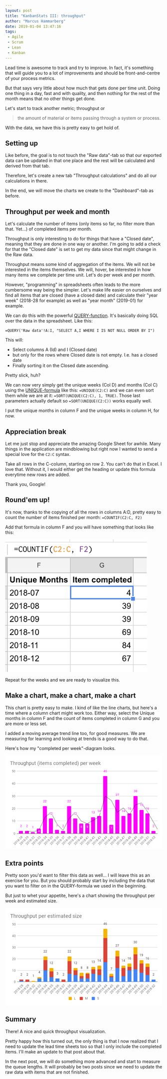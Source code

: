 ```yaml
---
layout: post
title: "KanbanStats III: throughput"
author: "Marcus Hammarberg"
date: 2019-01-04 13:47:16
tags:
 - Agile
 - Scrum
 - Lean
 - Kanban
---
```


Lead time is awesome to track and try to improve. In fact, it's something that will guide you to a lot of improvements and should be front-and-centre of your process metrics. 

But that says very little about how much that gets done per time unit. Doing one thing in a day, fast and with quality, and then nothing for the rest of the month means that no other things get done. 

Let's start to track another metric; throughput or 

> the amount of material or items passing through a system or process.

With the data, we have this is pretty easy to get hold of. 

<a name='more'></a>

## Setting up

Like before, the goal is to not touch the "Raw data"-tab so that our exported data can be updated in that one place and the rest will be calculated and derived from that tab. 

Therefore, let's create a new tab "Throughput calculations" and do all our calculations in there.

In the end, we will move the charts we create to the "Dashboard"-tab as before. 

## Throughput per week and month

Let's calculate the number of items (only items so far, no filter more than that. Yet...) of completed items per month.

Throughput is only interesting to do for things that have a "Closed date", meaning that they are done in one way or another.  I'm going to add a check for that the "Closed date" is set to get my data since that might change in the Raw data. 

Throughput means some kind of aggregation of the items. We will not be interested in the items themselves. We will, hover, be interested in how many items we complete per time unit. Let's do per week and per month. 

However, "programming" in spreadsheets often leads to the more cumbersome way being the simpler. Let's make life easier on ourselves and find all items that are closed (have a closed date) and calculate their "year week" (2018-28 for example) as well as "year month" (2019-01) for example.

We can do this with the powerful [QUERY-function](https://support.google.com/docs/answer/3093343?hl=en). It's basically doing SQL over the data in the spreadsheet. Like this:

```text
=QUERY('Raw data'!A:I, "SELECT A,I WHERE I IS NOT NULL ORDER BY I") 
```

This will:

* Select columns A (Id) and I (Closed date)
* but only for the rows where Closed date is not empty. I.e. has a closed date
* Finally sorting it on the Closed date ascending. 

Pretty slick, huh? 

We can now very simply get the unique weeks (Col D)  and months (Col C) using the [UNIQUE-formula](https://support.google.com/docs/answer/3093198?hl=en) like this: `=UNIQUE(C2:C)` and we can even sort them while we are at it:  `=SORT(UNIQUE(C2:C), 1, TRUE)`. Those last parameters actually default so `=SORT(UNIQUE(C2:C))` works equally well.

I put the unique months in column F and the unique weeks in column H, for now. 

## Appreciation break

Let me just stop and appreciate the amazing Google Sheet for awhile. Many things in the application are mindblowing but right now I wanted to send a special love for the `C2:C` syntax. 

Take all rows in the C-column, starting on row 2. You can't do that in Excel. I love that. Without it, I would either get the heading or update this formula everytime new rows are added. 

Thank you, Google!

## Round'em up!

It's now, thanks to the copying of all the rows in columns A:D, pretty easy to count the number of items finished per month: `=COUNTIF(C2:C, F2)` 

Add that formula in column F and you will have something that looks like this: 

![Completed per month](/img/completedPerMonth.png)

Repeat for the weeks and we are ready to visualize this.

## Make a chart, make a chart, make a chart

This chart is pretty easy to make. I kind of like the line charts, but here's a time where a column chart might work too. Either way, select the Unique months in column F and the count of items completed in column G and you are more or less set. 

I added a moving average trend line too, for good measures. We are measuring for learning and looking at trends is a good way to do that. 

Here's how my "completed per week"-diagram looks. 

![Throughput per week](/img/throughputPerWeek.png)

## Extra points

Pretty soon you'd want to filter this data as well... I will leave this as an exercise for you. But you should probably start by including the data that you want to filter on in the QUERY-formula we used in the beginning.

But just to whet your appetite, here's a chart showing the throughput per week and estimated size.

![Througput per estimated size](/img/ThroughputPerEstimatedSize.png)

## Summary

There! A nice and quick throughput visualization. 

Pretty happy how this turned out, the only thing is that I now realized that I need to update the lead time sheets too so that I only include the completed items. I'll make an update to that post about that. 

In the next post, we will do something more advanced and start to measure the queue lengths. It will probably be two posts since we need to update the raw data with items that are not finished. 